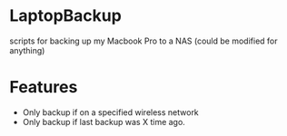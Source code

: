 LaptopBackup
============

scripts for backing up my Macbook Pro to a NAS (could be modified for anything)


Features
========

 * Only backup if on a specified wireless network
 * Only backup if last backup was X time ago.
